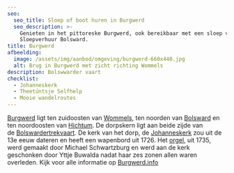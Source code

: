 ```yaml
---
seo:
  seo_title: Sloep of boot huren in Burgwerd
  seo_description: >-
    Genieten in het pittoreske Burgwerd, ook bereikbaar met een sloep van
    Sloepverhuur Bolsward.
title: Burgwerd
afbeelding:
  image: /assets/img/aanbod/omgeving/burgwerd-660x440.jpg
  alt: Brug in Burgwerd met zicht richting Wommels
description: Bolswwarder vaart
checklist:
  - Johanneskerk
  - Theetúntsje Selfhelp
  - Mooie wandelroutes
---
```


<a target="_blank" rel="noopener" href="https://nl.wikipedia.org/wiki/Burgwerd">Burgwerd</a> ligt ten zuidoosten van&nbsp;<a target="_blank" rel="noopener" href="https://nl.wikipedia.org/wiki/Wommels">Wommels</a>, ten noorden van&nbsp;<a target="_blank" rel="noopener" href="https://nl.wikipedia.org/wiki/Bolsward">Bolsward</a>&nbsp;en ten noordoosten van&nbsp;<a target="_blank" rel="noopener" href="https://nl.wikipedia.org/wiki/Hichtum">Hichtum</a>. De dorpskern ligt aan beide zijde van de&nbsp;<a target="_blank" rel="noopener" href="https://nl.wikipedia.org/wiki/Bolswardertrekvaart">Bolswardertrekvaart</a>. De kerk van het dorp, de&nbsp;<a target="_blank" rel="noopener" href="https://nl.wikipedia.org/wiki/Johanneskerk_(Burgwerd)">Johanneskerk</a>&nbsp;zou uit de 13e eeuw dateren en heeft een wapenbord uit 1726. Het&nbsp;<a target="_blank" rel="noopener" href="https://nl.wikipedia.org/wiki/Kerkorgel">orgel</a>, uit 1735, werd gemaakt door Michael Schwartzburg en werd aan de kerk geschonken door Yttje Buwalda nadat haar zes zonen allen waren overleden. Kijk voor alle informatie op <a target="_blank" rel="noopener" href="https://www.burgwerd.info">Burgwerd.info</a>
